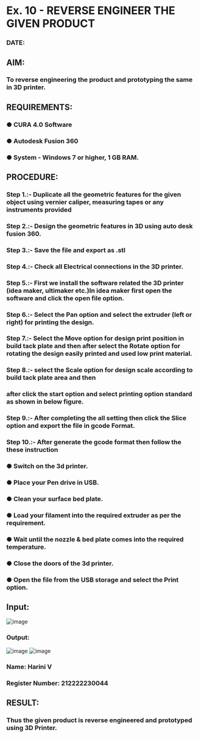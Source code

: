 # Ex. 10 - REVERSE ENGINEER THE GIVEN PRODUCT

### DATE: 

## AIM: 
### To reverse engineering the product and prototyping the same in 3D printer.

## REQUIREMENTS:
### ●	CURA 4.0 Software
### ●	 Autodesk Fusion 360
### ●	 System - Windows 7 or higher, 1 GB RAM.

## PROCEDURE:
### Step 1.:- Duplicate all the geometric features for the given object using vernier caliper, measuring tapes or any instruments provided
### Step 2.:- Design the geometric features in 3D using auto desk fusion 360.
### Step 3.:- Save the file and export as .stl
### Step 4.:- Check all Electrical connections in the 3D printer.
### Step 5.:- First we install the software related the 3D printer (idea maker, ultimaker etc.)In idea maker first open the software and click the open file option.
### Step 6.:- Select the Pan option and select the extruder (left or right) for printing the design.
### Step 7.:- Select the Move option for design print position in build tack plate and then after select the Rotate option for rotating the design easily printed and used low print material.
### Step 8.:- select the Scale option for design scale according to build tack plate area and then
### after click the start option and select printing option standard as shown in below figure.
### Step 9.:- After completing the all setting then click the Slice option and export the file in gcode Format.
### Step 10.:- After generate the gcode format then follow the these instruction 
  ###   ●	Switch on the 3d printer.
  ###   ●	Place your Pen drive in USB.
  ###   ●	Clean your surface bed plate.
  ###   ●	Load your filament into the required extruder as per the requirement.
  ###   ●	Wait until the nozzle & bed plate comes into the required temperature.
  ###   ●	Close the doors of the 3d printer.
  ###   ●	Open the file from the USB storage and select the Print option.

## Input:
![image](https://github.com/harini1006/Ex.-10---REVERSE-ENGINEER-THE-GIVEN-PRODUCT/assets/113497405/f8cb2bd5-d5bd-4130-a6ef-e23ce60b0b6d)

### Output:
![image](https://github.com/harini1006/Ex.-10---REVERSE-ENGINEER-THE-GIVEN-PRODUCT/assets/113497405/2734c721-eb6d-43c3-8748-2975e9eb3460)
![image](https://github.com/harini1006/Ex.-10---REVERSE-ENGINEER-THE-GIVEN-PRODUCT/assets/113497405/cd6efcb8-468f-44cd-bcb2-20d7e582c07c)

### Name: Harini V
### Register Number: 212222230044

## RESULT:
###   Thus the given product is reverse engineered and prototyped using 3D Printer.
